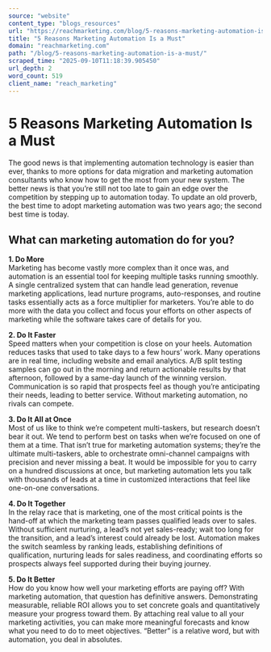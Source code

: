 ```yaml
---
source: "website"
content_type: "blogs_resources"
url: "https://reachmarketing.com/blog/5-reasons-marketing-automation-is-a-must/"
title: "5 Reasons Marketing Automation Is a Must"
domain: "reachmarketing.com"
path: "/blog/5-reasons-marketing-automation-is-a-must/"
scraped_time: "2025-09-10T11:18:39.905450"
url_depth: 2
word_count: 519
client_name: "reach_marketing"
---
```


# 5 Reasons Marketing Automation Is a Must

The good news is that implementing automation technology is easier than ever, thanks to more options for data migration and marketing automation consultants who know how to get the most from your new system. The better news is that you’re still not too late to gain an edge over the competition by stepping up to automation today. To update an old proverb, the best time to adopt marketing automation was two years ago; the second best time is today.

## What can marketing automation do for you?

**1. Do More**  
Marketing has become vastly more complex than it once was, and automation is an essential tool for keeping multiple tasks running smoothly. A single centralized system that can handle lead generation, revenue marketing applications, lead nurture programs, auto-responses, and routine tasks essentially acts as a force multiplier for marketers. You’re able to do more with the data you collect and focus your efforts on other aspects of marketing while the software takes care of details for you.

**2. Do It Faster**  
Speed matters when your competition is close on your heels. Automation reduces tasks that used to take days to a few hours’ work. Many operations are in real time, including website and email analytics. A/B split testing samples can go out in the morning and return actionable results by that afternoon, followed by a same-day launch of the winning version. Communication is so rapid that prospects feel as though you’re anticipating their needs, leading to better service. Without marketing automation, no rivals can compete.

**3. Do It All at Once**  
Most of us like to think we’re competent multi-taskers, but research doesn’t bear it out. We tend to perform best on tasks when we’re focused on one of them at a time. That isn’t true for marketing automation systems; they’re the ultimate multi-taskers, able to orchestrate omni-channel campaigns with precision and never missing a beat. It would be impossible for you to carry on a hundred discussions at once, but marketing automation lets you talk with thousands of leads at a time in customized interactions that feel like one-on-one conversations.

**4. Do It Together**  
In the relay race that is marketing, one of the most critical points is the hand-off at which the marketing team passes qualified leads over to sales. Without sufficient nurturing, a lead’s not yet sales-ready; wait too long for the transition, and a lead’s interest could already be lost. Automation makes the switch seamless by ranking leads, establishing definitions of qualification, nurturing leads for sales readiness, and coordinating efforts so prospects always feel supported during their buying journey.

**5. Do It Better**  
How do you know how well your marketing efforts are paying off? With marketing automation, that question has definitive answers. Demonstrating measurable, reliable ROI allows you to set concrete goals and quantitatively measure your progress toward them. By attaching real value to all your marketing activities, you can make more meaningful forecasts and know what you need to do to meet objectives. “Better” is a relative word, but with automation, you deal in absolutes.